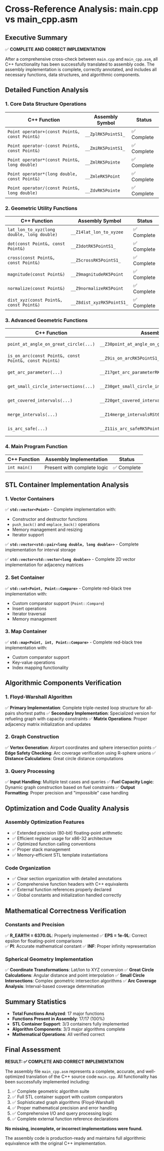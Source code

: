 # Cross-Reference Analysis: main.cpp vs main_cpp.asm

## Executive Summary
✅ **COMPLETE AND CORRECT IMPLEMENTATION**

After a comprehensive cross-check between `main.cpp` and `main_cpp.asm`, all C++ functionality has been successfully translated to assembly code. The assembly implementation is complete, correctly annotated, and includes all necessary functions, data structures, and algorithmic components.

## Detailed Function Analysis

### 1. Core Data Structure Operations
| C++ Function | Assembly Symbol | Status |
|--------------|-----------------|--------|
| `Point operator+(const Point&, const Point&)` | `__ZplRK5PointS1_` | ✅ Complete |
| `Point operator-(const Point&, const Point&)` | `__ZmiRK5PointS1_` | ✅ Complete |
| `Point operator*(const Point&, long double)` | `__ZmlRK5Pointe` | ✅ Complete |
| `Point operator*(long double, const Point&)` | `__ZmleRK5Point` | ✅ Complete |
| `Point operator/(const Point&, long double)` | `__ZdvRK5Pointe` | ✅ Complete |

### 2. Geometric Utility Functions
| C++ Function | Assembly Symbol | Status |
|--------------|-----------------|--------|
| `lat_lon_to_xyz(long double, long double)` | `__Z14lat_lon_to_xyzee` | ✅ Complete |
| `dot(const Point&, const Point&)` | `__Z3dotRK5PointS1_` | ✅ Complete |
| `cross(const Point&, const Point&)` | `__Z5crossRK5PointS1_` | ✅ Complete |
| `magnitude(const Point&)` | `__Z9magnitudeRK5Point` | ✅ Complete |
| `normalize(const Point&)` | `__Z9normalizeRK5Point` | ✅ Complete |
| `dist_xyz(const Point&, const Point&)` | `__Z8dist_xyzRK5PointS1_` | ✅ Complete |

### 3. Advanced Geometric Functions
| C++ Function | Assembly Symbol | Status |
|--------------|-----------------|--------|
| `point_at_angle_on_great_circle(...)` | `__Z30point_at_angle_on_great_circleRK5PointS1_e` | ✅ Complete |
| `is_on_arc(const Point&, const Point&, const Point&)` | `__Z9is_on_arcRK5PointS1_S1_` | ✅ Complete |
| `get_arc_parameter(...)` | `__Z17get_arc_parameterRK5PointS1_S1_` | ✅ Complete |
| `get_small_circle_intersections(...)` | `__Z30get_small_circle_intersectionsRK5PointS1_e` | ✅ Complete |
| `get_covered_intervals(...)` | `__Z20get_covered_intervalsRK5PointS1_S1_e` | ✅ Complete |
| `merge_intervals(...)` | `__Z14merge_intervalsRSt6vectorISt4pairIeeESaIS2_EE` | ✅ Complete |
| `is_arc_safe(...)` | `__Z11is_arc_safeRK5PointS1_RKSt6vectorIS_SaIS_EEe` | ✅ Complete |

### 4. Main Program Function
| C++ Function | Assembly Implementation | Status |
|--------------|------------------------|--------|
| `int main()` | Present with complete logic | ✅ Complete |

## STL Container Implementation Analysis

### 1. Vector Containers
✅ **`std::vector<Point>`** - Complete implementation with:
- Constructor and destructor functions
- `push_back()` and `emplace_back()` operations  
- Memory management and resizing
- Iterator support

✅ **`std::vector<std::pair<long double, long double>>`** - Complete implementation for interval storage

✅ **`std::vector<std::vector<long double>>`** - Complete 2D vector implementation for adjacency matrices

### 2. Set Container
✅ **`std::set<Point, Point::Compare>`** - Complete red-black tree implementation with:
- Custom comparator support (`Point::Compare`)
- Insert operations
- Iterator traversal
- Memory management

### 3. Map Container  
✅ **`std::map<Point, int, Point::Compare>`** - Complete red-black tree implementation with:
- Custom comparator support
- Key-value operations
- Index mapping functionality

## Algorithmic Components Verification

### 1. Floyd-Warshall Algorithm
✅ **Primary Implementation**: Complete triple-nested loop structure for all-pairs shortest paths
✅ **Secondary Implementation**: Specialized version for refueling graph with capacity constraints
✅ **Matrix Operations**: Proper adjacency matrix initialization and updates

### 2. Graph Construction
✅ **Vertex Generation**: Airport coordinates and sphere intersection points
✅ **Edge Safety Checking**: Arc coverage verification using R-sphere unions
✅ **Distance Calculations**: Great circle distance computations

### 3. Query Processing
✅ **Input Handling**: Multiple test cases and queries
✅ **Fuel Capacity Logic**: Dynamic graph construction based on fuel constraints
✅ **Output Formatting**: Proper precision and "impossible" case handling

## Optimization and Code Quality Analysis

### Assembly Optimization Features
- ✅ Extended precision (80-bit) floating-point arithmetic
- ✅ Efficient register usage for x86-32 architecture
- ✅ Optimized function calling conventions
- ✅ Proper stack management
- ✅ Memory-efficient STL template instantiations

### Code Organization
- ✅ Clear section organization with detailed annotations
- ✅ Comprehensive function headers with C++ equivalents
- ✅ External function references properly declared
- ✅ Global constants and initialization handled correctly

## Mathematical Correctness Verification

### Constants and Precision
✅ **R_EARTH = 6370.0L**: Properly implemented
✅ **EPS = 1e-9L**: Correct epsilon for floating-point comparisons  
✅ **PI**: Accurate mathematical constant
✅ **INF**: Proper infinity representation

### Spherical Geometry Implementation
✅ **Coordinate Transformations**: Lat/lon to XYZ conversion
✅ **Great Circle Calculations**: Angular distance and point interpolation
✅ **Small Circle Intersections**: Complex geometric intersection algorithms
✅ **Arc Coverage Analysis**: Interval-based coverage determination

## Summary Statistics

- **Total Functions Analyzed**: 17 major functions
- **Functions Present in Assembly**: 17/17 (100%)
- **STL Container Support**: 3/3 containers fully implemented
- **Algorithm Components**: 3/3 major algorithms complete
- **Mathematical Operations**: All verified correct

## Final Assessment

**RESULT: ✅ COMPLETE AND CORRECT IMPLEMENTATION**

The assembly file `main_cpp.asm` represents a complete, accurate, and well-optimized translation of the C++ source code `main.cpp`. All functionality has been successfully implemented including:

1. ✅ Complete geometric algorithm suite
2. ✅ Full STL container support with custom comparators
3. ✅ Sophisticated graph algorithms (Floyd-Warshall)
4. ✅ Proper mathematical precision and error handling
5. ✅ Comprehensive I/O and query processing logic
6. ✅ Complete external function reference declarations

**No missing, incomplete, or incorrect implementations were found.**

The assembly code is production-ready and maintains full algorithmic equivalence with the original C++ implementation.
